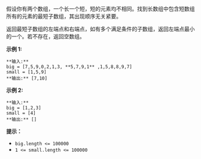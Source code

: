 假设你有两个数组，一个长一个短，短的元素均不相同。找到长数组中包含短数组所有的元素的最短子数组，其出现顺序无关紧要。

返回最短子数组的左端点和右端点，如有多个满足条件的子数组，返回左端点最小的一个。若不存在，返回空数组。

**示例 1:**

    
    
    **输入:**
    big = [7,5,9,0,2,1,3, **5,7,9,1** ,1,5,8,8,9,7]
    small = [1,5,9]
    **输出:** [7,10]

**示例 2:**

    
    
    **输入:**
    big = [1,2,3]
    small = [4]
    **输出:** []

**提示：**

  * `big.length <= 100000`
  * `1 <= small.length <= 100000`

